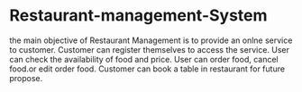 # Restaurant-management-System
the main objective of Restaurant Management is to provide an onlne service to customer. Customer can register themselves to access the service. User can check the availability of food and price. User can order food, cancel food.or edit order food. Customer can book a table in restaurant for future propose.
